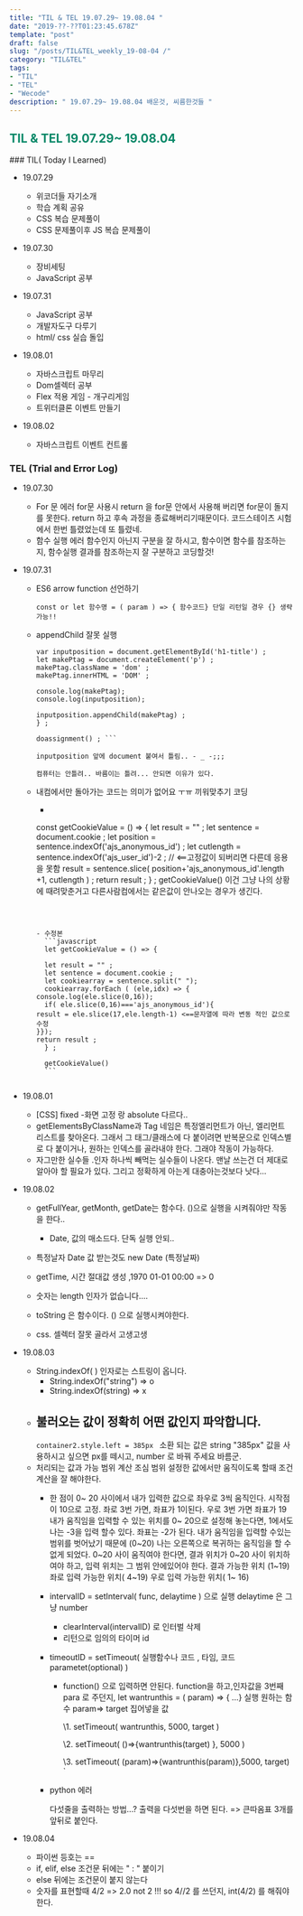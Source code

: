 ```yaml
---
title: "TIL & TEL 19.07.29~ 19.08.04 "
date: "2019-??-??T01:23:45.678Z"
template: "post"
draft: false
slug: "/posts/TIL&TEL_weekly_19-08-04 /"
category: "TIL&TEL"
tags:
- "TIL"
- "TEL"
- "Wecode"
description: " 19.07.29~ 19.08.04 배운것, 씨름한것들 "
---
```

<h2 style="color:rgb(9, 136, 104)">TIL & TEL 19.07.29~ 19.08.04 </h2>
### TIL( Today I Learned)

- 19.07.29 

  - 위코더들 자기소개 
  - 학습 계획 공유 
  - CSS 복습 문제풀이 
  - CSS 문제풀이후 JS 복습 문제풀이 

- 19.07.30

  - 장비세팅 
  - JavaScript 공부

- 19.07.31

  - JavaScript 공부
  - 개발자도구 다루기 
  - html/ css 실습 돌입 

- 19.08.01 

  - 자바스크립트 마무리
  - Dom셀렉터 공부
  - Flex 적용 게임 - 개구리게임 
  - 트위터클론 이벤트 만들기 

- 19.08.02
  - 자바스크립트 이벤트 컨트롤 ​

### TEL (Trial and Error Log)

- 19.07.30 

  - For 문 에러
    for문 사용시 return 을 for문 안에서 사용해 버리면 for문이 돌지를 못한다. return 하고 후속 과정을 종료해버리기때문이다. 코드스테이츠 시험에서 한번 틀렸었는데 또 틀렸네.
  - 함수 실행 에러
    함수인지 아닌지 구분을 잘 하시고, 함수이면 함수를 참조하는지, 함수실행 결과를 참조하는지 잘 구분하고 코딩할것!

- 19.07.31

  - ES6 arrow function 선언하기

     `const or let 함수명 = ( param ) => { 함수코드} 단일 리턴일 경우 {} 생략 가능!! `

  - appendChild 잘못 실행 
    ```const doassignment = () => {
    var inputposition = document.getElementById('h1-title') ;
    let makePtag = document.createElement('p') ;
    makePtag.className = 'dom' ;
    makePtag.innerHTML = 'DOM' ;

    console.log(makePtag);
    console.log(inputposition);

    inputposition.appendChild(makePtag) ;
    } ;

    doassignment() ; ``` 

    inputposition 앞에 document 붙여서 틀림.. - _ -;;;

    컴퓨터는 안틀려.. 바름이는 틀려... 안되면 이유가 있다.
    ```


  - 내컴에서만 돌아가는 코드는 의미가 없어요 ㅜㅠ 끼워맞추기 코딩

    - ```javascript
    const getCookieValue = () => { 
      let result = "" ; 
let sentence = document.cookie ; 
      let position = sentence.indexOf('ajs_anonymous_id') ;
      let cutlength = sentence.indexOf('ajs_user_id')-2 ; // <==고정값이 되버리면 다른데 응용을 못함
      result = sentence.slice( position+'ajs_anonymous_id'.length +1, cutlength ) ; return result ; 
      } ; 
      getCookieValue() 이건 그냥 나의 상황에 때려맞춘거고 다른사람컴에서는 같은값이 안나오는 경우가 생긴다.
      ```
      
       
      
      - 수정본
        ```javascript
        let getCookieValue = () => {
        
        let result = "" ;
        let sentence = document.cookie ;
        let cookiearray = sentence.split(" "); 
        cookiearray.forEach ( (ele,idx) => {
      console.log(ele.slice(0,16));
        if( ele.slice(0,16)==='ajs_anonymous_id'){
      result = ele.slice(17,ele.length-1) <==문자열에 따라 변동 적인 값으로 수정
      }});
      return result ; 
        } ;
      
        getCookieValue()
        ```


- 19.08.01

  - [CSS] fixed -화면 고정 랑 absolute 다르다..
  - getElementsByClassName과 Tag 네임은 특정엘리먼트가 아닌, 엘리먼트 리스트를 찾아온다. 그래서 그 태그/클래스에 다 붙이려면 반복문으로 인덱스별로 다 붙이거나, 원하는 인덱스를 골라내야 한다. 그래야 작동이 가능하다. 
  - 자그만한 실수들 .인자 하나씩 빼먹는 실수들이 나온다. 맨날 쓰는건 더 제대로 알아야 할 필요가 있다. 그리고 정확하게 아는게 대충아는것보다 낫다...

- 19.08.02

  - getFullYear, getMonth, getDate는 함수다. ()으로 실행을 시켜줘야만 작동을 한다..
    - Date, 값의 매소드다. 단독 실행 안되..

  - 특정날자 Date 값 받는것도 new Date (특정날짜) 
  - getTime, 시간 절대값 생성 ,1970 01-01 00:00 => 0
  - 숫자는 length 인자가 없습니다....
  - toString 은 함수이다. () 으로 실행시켜야한다.
  - css. 셀렉터 잘못 골라서 고생고생 

- 19.08.03

  - String.indexOf( ) 인자로는 스트링이 옵니다.
    - String.indexOf("string") => o
    - String.indexOf(string) => x 
  - 불러오는 값이 정확히 어떤 값인지 파악합니다.
    - 
      ```container2.style.left = 385px ```
      소환 되는 값은 string "385px" 
      값을 사용하시고 싶으면 px를 떼시고, number 로 바꿔 주세요 바름군. 
  - 처리되는 값과 가능 범위 계산 조심 범위 설정한 값에서만 움직이도록 할때 조건 계산을 잘 해야한다.
    - 한 점이 0~ 20 사이에서 내가 입력한 값으로 좌우로 3씩 움직인다.
      시작점이 10으로 고정. 
      좌로 3번 가면, 좌표가 1이된다. 우로 3번 가면 좌표가 19 
      내가 움직임을 입력할 수 있는 위치를 0~ 20으로 설정해 놓는다면, 1에서도 나는 -3을 입력 할수 있다. 좌표는 -2가 된다. 
      내가 움직임을 입력할 수있는 범위를 벗어났기 때문에 (0~20) 나는 오른쪽으로 복귀하는 움직임을 할 수 없게 되었다. 
      0~20 사이 움직여야 한다면, 결과 위치가 0~20 사이 위치하여야 하고, 입력 위치는 그 범위 안에있어야 한다. 
      결과 가능한 위치 (1~19)
      좌로 입력 가능한 위치( 4~19) 
      우로 입력 가능한 위치( 1~ 16) 

    - intervalID = setInterval( func, delaytime ) 으로 실행 delaytime 은 그냥 number

      - clearInterval(intervalID) 로 인터벌 삭제 
      - 리턴으로 임의의 타이머 id 

    - timeoutID = setTimeout( 실행함수나 코드 , 타임, 코드parametet(optional) )
      - function() 으로 입력하면 안된다. function을 하고,인자값을 3번째 para 로 주던지,
         let wantrunthis = ( param) => { ...} 실행 원하는 함수 
        param=> target 집어넣을 값 

        \1. setTimeout( wantrunthis, 5000, target ) 

        \2. setTimeout( ()=>{wantrunthis(target) }, 5000 )

        \3. setTimeout( (param)=>{wantrunthis(param)},5000, target) `

    - python 에러

       다섯줄을 출력하는 방법...? 출력을 다섯번을 하면 된다. => 큰따옴표 3개를 앞뒤로 붙인다.

- 19.08.04

  - 파이썬 등호는 == 
  - if, elif, else 조건문 뒤에는 " : " 붙이기 
  - else 뒤에는 조건문이 붙지 않는다
  - 숫자를 표현할때 4/2 => 2.0 not 2 !!! so 4//2 를 쓰던지, int(4/2) 를 해줘야 한다.


